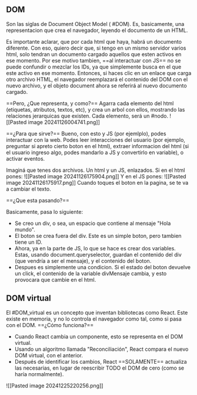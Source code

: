 
## DOM

Son las siglas de Document Object Model ( #DOM). Es, basicamente, una representacion que crea el navegador, leyendo el documento de un HTML.

Es importante aclarar, que por cada html que haya, habrá un documento diferente. Con eso, quiero decir que, si tengo en un mismo servidor varios html, solo tendran un documento cargado aquellos que esten activos en ese momento. Por ese motivo tambien, ==al interactuar con JS== no se puede confundir o mezclar los IDs, ya que simplemente busca en el que este activo en ese momento.
Entonces, si haces clic en un enlace que carga otro archivo HTML, el navegador reemplazará el contenido del DOM con el nuevo archivo, y el objeto document ahora se referirá al nuevo documento cargado.

==Pero, ¿Que representa, y como?==
Agarra cada elemento del html (etiquetas, atributos, textos, etc), y crea un arbol con ellos, mostrando las relaciones jerarquicas que existen. Cada elemento, será un #nodo.
![[Pasted image 20241126004741.png]]


==¿Para que sirve?==
Bueno, con esto y JS (por ejemlplo), podes interactuar con la web. Podes leer interacciones del usuario (por ejemplo, preguntar si apreto cierto boton en el html), extraer informacion del html (si el usuario ingreso algo, podes mandarlo a JS y convertirlo en variable), o activar eventos.

Imaginá que tenes dos archivos. Un html y un JS, enlazados. Si en el html pones:
![[Pasted image 20241126175904.png]]
Y en el JS pones:
![[Pasted image 20241126175917.png]]
Cuando toques el boton en la pagina, se te va a cambiar el texto. 

==¿Que esta pasando?==

Basicamente, pasa lo siguiente:
- Se creo un div, o sea, un espacio que contiene al mensaje "Hola mundo".
- El boton se crea fuera del div. Este es un simple boton, pero tambien tiene un ID.
- Ahora, ya en la parte de JS, lo que se hace es crear dos variables. Estas, usando document.queryselector, guardan el contenido del div (que vendría a ser el mensaje), y el contenido del boton.
- Despues es simplemente una condicion. Si el estado del boton devuelve un click, el contenido de la variable divMensaje cambia, y esto provocara que cambie en el html.

## DOM virtual

El #DOM_virtual es un concepto que inventan bibliotecas como React. Este existe en memoria, y no lo controla el navegador como tal, como si pasa con el DOM. ==¿Cómo funciona?==

- Cuando React cambia un componente, esto se representa en el DOM virtual.
- Usando un algoritmo llamada "Reconciliación", React compara el nuevo DOM virtual, con el anterior.
- Después de identificar los cambios, React ==SOLAMENTE== actualiza las necesarias, en lugar de reescribir TODO el DOM de cero (como se haría normalmente).

![[Pasted image 20241225220256.png]]
